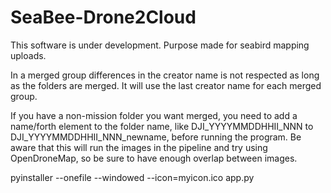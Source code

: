 # SeaBee-Drone2Cloud
This software is under development. Purpose made for seabird mapping uploads.

In a merged group differences in the creator name is not respected as long as the folders are merged. It will use the last creator name for each merged group.

If you have a non-mission folder you want merged, you need to add a name/forth element to the folder name, like DJI_YYYYMMDDHHII_NNN to DJI_YYYYMMDDHHII_NNN_newname, before running the program. Be aware that this will run the images in the pipeline and try using OpenDroneMap, so be sure to have enough overlap between images.

pyinstaller --onefile --windowed --icon=myicon.ico app.py